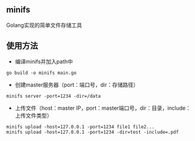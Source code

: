 ## minifs
Golang实现的简单文件存储工具

## 使用方法
- 编译minifs并加入path中
```
go build -o minifs main.go
```
- 创建master服务器（port：端口号，dir：存储路径）
```
minifs server -port=1234 -dir=/data
```
- 上传文件（host：master IP，port：master端口号，dir：目录，include：上传文件类型）
```
minifs upload -host=127.0.0.1 -port=1234 file1 file2...
minifs upload -host=127.0.0.1 -port=1234 -dir=test -include=.pdf
```
